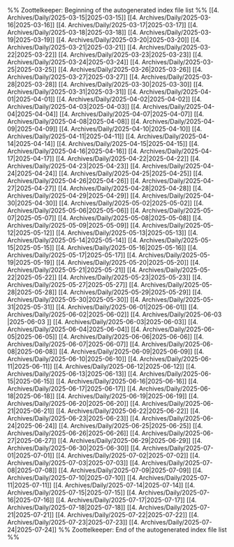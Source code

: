 %% Zoottelkeeper: Beginning of the autogenerated index file list  %%
 [[4. Archives/Daily/2025-03-15|2025-03-15]]
 [[4. Archives/Daily/2025-03-16|2025-03-16]]
 [[4. Archives/Daily/2025-03-17|2025-03-17]]
 [[4. Archives/Daily/2025-03-18|2025-03-18]]
 [[4. Archives/Daily/2025-03-19|2025-03-19]]
 [[4. Archives/Daily/2025-03-20|2025-03-20]]
 [[4. Archives/Daily/2025-03-21|2025-03-21]]
 [[4. Archives/Daily/2025-03-22|2025-03-22]]
 [[4. Archives/Daily/2025-03-23|2025-03-23]]
 [[4. Archives/Daily/2025-03-24|2025-03-24]]
 [[4. Archives/Daily/2025-03-25|2025-03-25]]
 [[4. Archives/Daily/2025-03-26|2025-03-26]]
 [[4. Archives/Daily/2025-03-27|2025-03-27]]
 [[4. Archives/Daily/2025-03-28|2025-03-28]]
 [[4. Archives/Daily/2025-03-30|2025-03-30]]
 [[4. Archives/Daily/2025-03-31|2025-03-31]]
 [[4. Archives/Daily/2025-04-01|2025-04-01]]
 [[4. Archives/Daily/2025-04-02|2025-04-02]]
 [[4. Archives/Daily/2025-04-03|2025-04-03]]
 [[4. Archives/Daily/2025-04-04|2025-04-04]]
 [[4. Archives/Daily/2025-04-07|2025-04-07]]
 [[4. Archives/Daily/2025-04-08|2025-04-08]]
 [[4. Archives/Daily/2025-04-09|2025-04-09]]
 [[4. Archives/Daily/2025-04-10|2025-04-10]]
 [[4. Archives/Daily/2025-04-11|2025-04-11]]
 [[4. Archives/Daily/2025-04-14|2025-04-14]]
 [[4. Archives/Daily/2025-04-15|2025-04-15]]
 [[4. Archives/Daily/2025-04-16|2025-04-16]]
 [[4. Archives/Daily/2025-04-17|2025-04-17]]
 [[4. Archives/Daily/2025-04-22|2025-04-22]]
 [[4. Archives/Daily/2025-04-23|2025-04-23]]
 [[4. Archives/Daily/2025-04-24|2025-04-24]]
 [[4. Archives/Daily/2025-04-25|2025-04-25]]
 [[4. Archives/Daily/2025-04-26|2025-04-26]]
 [[4. Archives/Daily/2025-04-27|2025-04-27]]
 [[4. Archives/Daily/2025-04-28|2025-04-28]]
 [[4. Archives/Daily/2025-04-29|2025-04-29]]
 [[4. Archives/Daily/2025-04-30|2025-04-30]]
 [[4. Archives/Daily/2025-05-02|2025-05-02]]
 [[4. Archives/Daily/2025-05-06|2025-05-06]]
 [[4. Archives/Daily/2025-05-07|2025-05-07]]
 [[4. Archives/Daily/2025-05-08|2025-05-08]]
 [[4. Archives/Daily/2025-05-09|2025-05-09]]
 [[4. Archives/Daily/2025-05-12|2025-05-12]]
 [[4. Archives/Daily/2025-05-13|2025-05-13]]
 [[4. Archives/Daily/2025-05-14|2025-05-14]]
 [[4. Archives/Daily/2025-05-15|2025-05-15]]
 [[4. Archives/Daily/2025-05-16|2025-05-16]]
 [[4. Archives/Daily/2025-05-17|2025-05-17]]
 [[4. Archives/Daily/2025-05-19|2025-05-19]]
 [[4. Archives/Daily/2025-05-20|2025-05-20]]
 [[4. Archives/Daily/2025-05-21|2025-05-21]]
 [[4. Archives/Daily/2025-05-22|2025-05-22]]
 [[4. Archives/Daily/2025-05-23|2025-05-23]]
 [[4. Archives/Daily/2025-05-27|2025-05-27]]
 [[4. Archives/Daily/2025-05-28|2025-05-28]]
 [[4. Archives/Daily/2025-05-29|2025-05-29]]
 [[4. Archives/Daily/2025-05-30|2025-05-30]]
 [[4. Archives/Daily/2025-05-31|2025-05-31]]
 [[4. Archives/Daily/2025-06-01|2025-06-01]]
 [[4. Archives/Daily/2025-06-02|2025-06-02]]
 [[4. Archives/Daily/2025-06-03 |2025-06-03 ]]
 [[4. Archives/Daily/2025-06-03|2025-06-03]]
 [[4. Archives/Daily/2025-06-04|2025-06-04]]
 [[4. Archives/Daily/2025-06-05|2025-06-05]]
 [[4. Archives/Daily/2025-06-06|2025-06-06]]
 [[4. Archives/Daily/2025-06-07|2025-06-07]]
 [[4. Archives/Daily/2025-06-08|2025-06-08]]
 [[4. Archives/Daily/2025-06-09|2025-06-09]]
 [[4. Archives/Daily/2025-06-10|2025-06-10]]
 [[4. Archives/Daily/2025-06-11|2025-06-11]]
 [[4. Archives/Daily/2025-06-12|2025-06-12]]
 [[4. Archives/Daily/2025-06-13|2025-06-13]]
 [[4. Archives/Daily/2025-06-15|2025-06-15]]
 [[4. Archives/Daily/2025-06-16|2025-06-16]]
 [[4. Archives/Daily/2025-06-17|2025-06-17]]
 [[4. Archives/Daily/2025-06-18|2025-06-18]]
 [[4. Archives/Daily/2025-06-19|2025-06-19]]
 [[4. Archives/Daily/2025-06-20|2025-06-20]]
 [[4. Archives/Daily/2025-06-21|2025-06-21]]
 [[4. Archives/Daily/2025-06-22|2025-06-22]]
 [[4. Archives/Daily/2025-06-23|2025-06-23]]
 [[4. Archives/Daily/2025-06-24|2025-06-24]]
 [[4. Archives/Daily/2025-06-25|2025-06-25]]
 [[4. Archives/Daily/2025-06-26|2025-06-26]]
 [[4. Archives/Daily/2025-06-27|2025-06-27]]
 [[4. Archives/Daily/2025-06-29|2025-06-29]]
 [[4. Archives/Daily/2025-06-30|2025-06-30]]
 [[4. Archives/Daily/2025-07-01|2025-07-01]]
 [[4. Archives/Daily/2025-07-02|2025-07-02]]
 [[4. Archives/Daily/2025-07-03|2025-07-03]]
 [[4. Archives/Daily/2025-07-08|2025-07-08]]
 [[4. Archives/Daily/2025-07-09|2025-07-09]]
 [[4. Archives/Daily/2025-07-10|2025-07-10]]
 [[4. Archives/Daily/2025-07-11|2025-07-11]]
 [[4. Archives/Daily/2025-07-14|2025-07-14]]
 [[4. Archives/Daily/2025-07-15|2025-07-15]]
 [[4. Archives/Daily/2025-07-16|2025-07-16]]
 [[4. Archives/Daily/2025-07-17|2025-07-17]]
 [[4. Archives/Daily/2025-07-18|2025-07-18]]
 [[4. Archives/Daily/2025-07-21|2025-07-21]]
 [[4. Archives/Daily/2025-07-22|2025-07-22]]
 [[4. Archives/Daily/2025-07-23|2025-07-23]]
 [[4. Archives/Daily/2025-07-24|2025-07-24]]
%% Zoottelkeeper: End of the autogenerated index file list  %%
